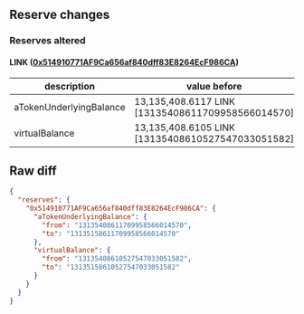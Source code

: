 ## Reserve changes

### Reserves altered

#### LINK ([0x514910771AF9Ca656af840dff83E8264EcF986CA](https://etherscan.io/address/0x514910771AF9Ca656af840dff83E8264EcF986CA))

| description | value before | value after |
| --- | --- | --- |
| aTokenUnderlyingBalance | 13,135,408.6117 LINK [13135408611709958566014570] | 13,135,158.6117 LINK [13135158611709958566014570] |
| virtualBalance | 13,135,408.6105 LINK [13135408610527547033051582] | 13,135,158.6105 LINK [13135158610527547033051582] |


## Raw diff

```json
{
  "reserves": {
    "0x514910771AF9Ca656af840dff83E8264EcF986CA": {
      "aTokenUnderlyingBalance": {
        "from": "13135408611709958566014570",
        "to": "13135158611709958566014570"
      },
      "virtualBalance": {
        "from": "13135408610527547033051582",
        "to": "13135158610527547033051582"
      }
    }
  }
}
```